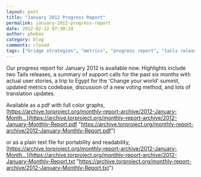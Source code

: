 ```yaml
---
layout: post
title: "January 2012 Progress Report"
permalink: january-2012-progress-report
date: 2012-02-12 07:30:24
author: phobos
category: blog
comments: closed
tags: ["bridge strategies", "metrics", "progress report", "tails releases", "tor releases"]
---
```


Our progress report for January 2012 is available now. Highlights include two Tails releases, a summary of support calls for the past six months with actual user stories, a trip to Egypt for the 'Change your world' summit, updated metrics codebase, discussion of a new voting method, and lots of translation updates.

Available as a pdf with full color graphs, [https://archive.torproject.org/monthly-report-archive/2012-January-Month...](https://archive.torproject.org/monthly-report-archive/2012-January-Monthly-Report.pdf "https://archive.torproject.org/monthly-report-archive/2012-January-Monthly-Report.pdf")

or as a plain text file for portability and readability, [https://archive.torproject.org/monthly-report-archive/2012-January-Month...](https://archive.torproject.org/monthly-report-archive/2012-January-Monthly-Report.txt "https://archive.torproject.org/monthly-report-archive/2012-January-Monthly-Report.txt")
